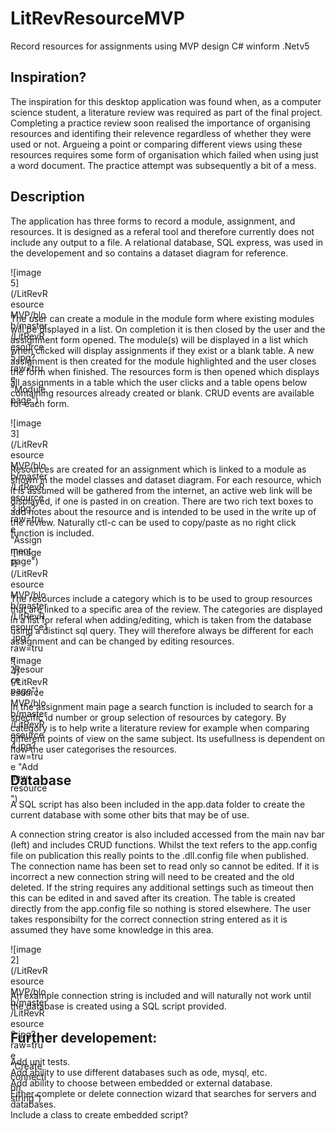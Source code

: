 
# LitRevResourceMVP
Record resources for assignments using MVP design C# winform .Netv5

## Inspiration?
The inspiration for this desktop application was found when, as a computer science student, a literature review was
required as part of the final project. Completing a practice review soon realised the importance of organising 
resources and identifing their relevence regardless of whether they were used or not. Argueing a point or comparing 
different views using these resources requires some form of organisation which failed when using just a word document.
The practice attempt was subsequently a bit of a mess.

## Description
The application has three forms to record a module, assignment, and resources. It is designed as a referal tool and
therefore currently does not include any output to a file. A relational database, SQL express, was used in the 
developement and so contains a dataset diagram for reference. 

<div style="width:60px ; height:60px">
![image 5](/LitRevResourceMVP/blob/master/LitRevResource5.jpg?raw=true "Module page")
</div>

The user can create a module in the module form where existing modules will be displayed in a list. On completion
it is then closed by the user and the assignment form opened. The module(s) will be displayed in a list which when
clicked will display assignments if they exist or a blank table. A new assignment is then created for the module
highlighted and the user closes the form when finished. The resources form is then opened which displays all assignments
in a table which the user clicks and a table opens below containing resources already created or blank. CRUD events
are available for each form.

<div style="width:60px ; height:60px">
![image 3](/LitRevResourceMVP/blob/master/LitRevResource3.jpg?raw=true "Assignment page")
</div>

Resources are created for an assignment which is linked to a module as shown in the model classes and dataset diagram.
For each resource, which it is assumed will be gathered from the internet, an active web link will be displayed, if one
is pasted in on creation. There are two rich text boxes to add notes about the resource and is intended to be used
in the write up of the review. Naturally ctl-c can be used to copy/paste as no right click function is included.

<div style="width:60px ; height:60px">
![image 1](/LitRevResourceMVP/blob/master/LitRevResource1.jpg?raw=true "Resource page")
</div>

The resources include a category which is to be used to group resources that are linked to a specific area of the 
review. The categories are displayed in a list for referal when adding/editing, which is taken from the database using
a distinct sql query. They will therefore always be different for each assignment and can be changed by editing 
resources.

<div style="width:60px ; height:60px">
![image 4](/LitRevResourceMVP/blob/master/LitRevResource4.jpg?raw=true "Add new resource")
</div>

In the assignment main page a search function is included to search for a specific id number or group selection of resources
by category. By category is to help write a literature review for example when comparing different points of view on the
same subject. Its usefullness is dependent on how the user categorises the resources.

## Database
A SQL script has also been included in the app.data folder to create the current database with some other bits that may be 
of use. 

A connection string creator is also included accessed from the main nav bar (left) and includes CRUD functions. Whilst the
text refers to the app.config file on publication this really points to the .dll.config file when published. The connection
name has been set to read only so cannot be edited. If it is incorrect a new connection string will need to be created and 
the old deleted. If the string requires any additional settings such as timeout then this can be edited in and saved after 
its creation. The table is created directly from the app.config file so nothing is stored elsewhere. The user takes 
responsibilty for the correct connection string entered as it is assumed they have some knowledge in this area. 

<div style="width:60px ; height:60px">
![image 2](/LitRevResourceMVP/blob/master/LitRevResource2.jpg?raw=true "Create connection string")
</div>

An example connection string is included and will naturally not work until the database is created using a SQL script provided. 


## Further developement:
Add unit tests.  
Add ability to use different databases such as ode, mysql, etc.  
Add ability to choose between embedded or external database.  
Either complete or delete connection wizard that searches for servers and databases.   
Include a class to create embedded script?  
